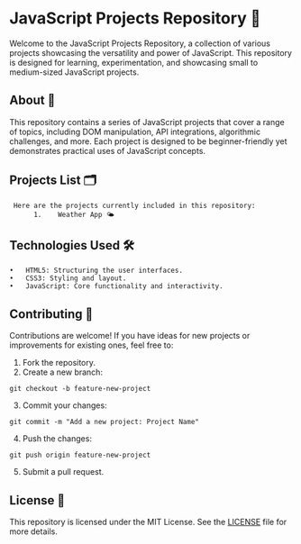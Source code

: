 # JavaScript Projects Repository 🚀

Welcome to the JavaScript Projects Repository, a collection of various projects showcasing the versatility and power of JavaScript. This repository is designed for learning, experimentation, and showcasing small to medium-sized JavaScript projects.

## About 📝

This repository contains a series of JavaScript projects that cover a range of topics, including DOM manipulation, API integrations, algorithmic challenges, and more. Each project is designed to be beginner-friendly yet demonstrates practical uses of JavaScript concepts.

## Projects List 🗂️
     Here are the projects currently included in this repository:
          1.	Weather App 🌤️

## Technologies Used 🛠️
	•	HTML5: Structuring the user interfaces.
	•	CSS3: Styling and layout.
	•	JavaScript: Core functionality and interactivity.

## Contributing 🤝

Contributions are welcome! If you have ideas for new projects or improvements for existing ones, feel free to:
1.	Fork the repository.
2.  Create a new branch:
```
git checkout -b feature-new-project
```
3. Commit your changes:
```
git commit -m "Add a new project: Project Name"
```
4. Push the changes:
```
git push origin feature-new-project
```
5. Submit a pull request.

## License 📄

This repository is licensed under the MIT License. See the [LICENSE](https://choosealicense.com/licenses/mit/) file for more details.  


  
